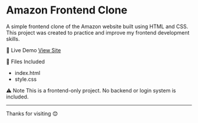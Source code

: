 # Amazon Frontend Clone

A simple frontend clone of the Amazon website built using HTML and CSS.  
This project was created to practice and improve my frontend development skills.

 🔗 Live Demo
[View Site](https://bhushan27p.github.io/Amazon-frontend/)

📁 Files Included
- index.html  
- style.css

⚠️ Note
This is a frontend-only project. No backend or login system is included.

---

Thanks for visiting 😊
